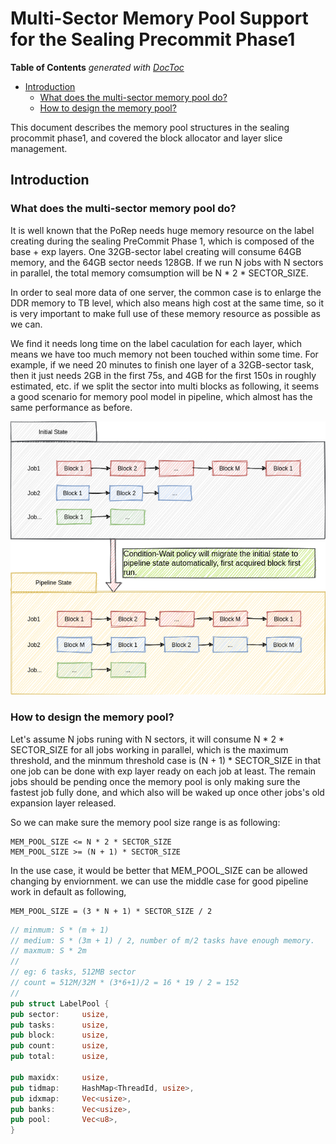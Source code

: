 # Multi-Sector Memory Pool Support for the Sealing Precommit Phase1

<!-- START doctoc generated TOC please keep comment here to allow auto update -->
<!-- DON'T EDIT THIS SECTION, INSTEAD RE-RUN doctoc TO UPDATE -->
**Table of Contents**  *generated with [DocToc](https://github.com/thlorenz/doctoc)*

- [Introduction](#introduction)
  - [What does the multi-sector memory pool do?](#what-does-the-multi-sector-memory-pool-do)
  - [How to design the memory pool?](#how-to-design-the-memory-pool)

<!-- END doctoc generated TOC please keep comment here to allow auto update -->


This document describes the memory pool structures in the sealing procommit phase1, and covered the block allocator and layer slice management.

## Introduction

### What does the multi-sector memory pool do?

It is well known that the PoRep needs huge memory resource on the label creating during the sealing PreCommit Phase 1, which is composed of the base + exp layers. One 32GB-sector label creating will consume 64GB memory, and the 64GB sector needs 128GB. If we run N jobs with N sectors in parallel, the total memory comsumption will be N * 2 * SECTOR_SIZE.

In order to seal more data of one server, the common case is to enlarge the DDR memory to TB level, which also means high cost at the same time, so it is very important to make full use of these memory resource as possible as we can.

We find it needs long time on the label caculation for each layer, which means we have too much memory not been touched within some time. For example, if we need 20 minutes to finish one layer of a 32GB-sector task, then it just needs 2GB in the first 75s, and 4GB for the first 150s in roughly estimated, etc. if we split the sector into multi blocks as following, it seems a good scenario for memory pool model in pipeline, which almost has the same performance as before.

![p1 mpool states](img/p1_mpool_states.png)

### How to design the memory pool?

Let's assume N jobs runing with N sectors, it will consume N * 2 * SECTOR_SIZE for all jobs working in parallel, which is the maximum threshold, and the minmum threshold case is (N + 1) * SECTOR_SIZE in that one job can be done with exp layer ready on each job at least. The remain jobs should be pending once the memory pool is only making sure the fastest job fully done, and which also will be waked up once other jobs's old expansion layer released.

So we can make sure the memory pool size range is as following:

```
MEM_POOL_SIZE <= N * 2 * SECTOR_SIZE
MEM_POOL_SIZE >= (N + 1) * SECTOR_SIZE
```

In the use case, it would be better that MEM_POOL_SIZE can be allowed changing by enviornment. we can use the middle case for good pipeline work in default as following,

```
MEM_POOL_SIZE = (3 * N + 1) * SECTOR_SIZE / 2
```

```rust
// minmum: S * (m + 1)
// medium: S * (3m + 1) / 2, number of m/2 tasks have enough memory.
// maxmum: S * 2m
// 
// eg: 6 tasks, 512MB sector
// count = 512M/32M * (3*6+1)/2 = 16 * 19 / 2 = 152
//
pub struct LabelPool {
pub sector:     usize,
pub tasks:      usize,
pub block:      usize,
pub count:      usize,
pub total:      usize,

pub maxidx:     usize,
pub tidmap:     HashMap<ThreadId, usize>,
pub idxmap:     Vec<usize>,
pub banks:      Vec<usize>,
pub pool:       Vec<u8>,
}

```
